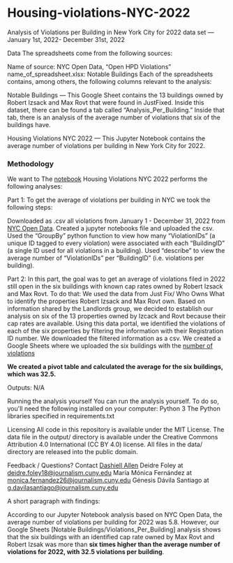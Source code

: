 # Housing-violations-NYC-2022
Analysis of Violations per Building in New York City for 2022 data set — January 1st, 2022- December 31st, 2022

Data
The spreadsheets come from the following sources:

Name of source: NYC Open Data, “Open HPD Violations”
name_of_spreadsheet.xlsx: Notable Buildings
Each of the spreadsheets contains, among others, the following columns relevant to the analysis:

Notable Buildings — This Google Sheet contains the 13 buildings owned by Robert Izsack and Max Rovt that were found in JustFixed. Inside this dataset, there can be found a tab called “Analysis_Per_Building.” Inside that tab, there is an analysis of the average number of violations that six of the buildings have. 

Housing Violations NYC 2022 — This Jupyter Notebook contains the average number of violations per building in New York City for 2022.

### Methodology
We want to
The [notebook](https://github.com/DashiellAllen/Housing-violations-NYC-2022/blob/main/housing-data/notebook/bad-landlords-nyc-2022.ipynb) Housing Violations NYC 2022 performs the following analyses:

Part 1: To get the average of violations per building in NYC we took the following steps:   

Downloaded as .csv all violations from January 1 - December 31, 2022 from [NYC Open Data](https://data.cityofnewyork.us/Housing-Development/Housing-Maintenance-Code-Violations/wvxf-dwi5).
Created a jupyter notebooks file and uploaded the csv. 
Used the “GroupBy” python function to view how many “ViolationIDs” (a unique ID tagged to every violation) were associated with each “BuildingID” (a single ID used for all violations in a building). 
Used “describe” to view the average number of “ViolationIDs” per “BuildingID” (i.e. violations per building). 

Part 2: In this part, the goal was to get an average of violations filed in 2022 still open in the six buildings with known cap rates owned by Robert Izsack and Max Rovt. To do that:
We used the data from Just Fix/ Who Owns What to identify the properties Robert Izsack and Max Rovt own. 
Based on information shared by the Landlords group, we decided to establish our analysis on six of the 13 properties owned by Izcack and Rovt because their cap rates are available.
Using this data portal, we identified the violations of each of the six properties by filtering the information with their Registration ID number.
We downloaded the filtered information as a csv. 
We created a Google Sheets where we uploaded the six buildings with the [number of violations](https://docs.google.com/spreadsheets/d/1R3GnWZu-pxQzwAZyzQDT2QXgcMLWn6BUGSIaeXcfBlY/edit#gid=695508715)

**We created a pivot table and calculated the average for the six buildings, which was 32.5.** 

Outputs: N/A

Running the analysis yourself
You can run the analysis yourself. To do so, you'll need the following installed on your computer:
Python 3
The Python libraries specified in requirements.txt

Licensing
All code in this repository is available under the MIT License. The data file in the output/ directory is available under the Creative Commons Attribution 4.0 International (CC BY 4.0) license. All files in the data/ directory are released into the public domain.

Feedback / Questions?
Contact 
[Dashiell Allen](dashiell.allen10@journalism.cuny.edu)
Deidre Foley at deidre.foley18@journalism.cuny.edu
María Mónica Fernández at monica.fernandez26@journalism.cuny.edu
Génesis Dávila Santiago at g.davilasantiago@journalism.cuny.edu


A short paragraph with findings:

According to our Jupyter Notebook analysis based on NYC Open Data, the average number of violations per building for 2022 was 5.8. However, our Google Sheets [Notable Buildings/Violations_Per_Building] analysis shows that the six buildings with an identified cap rate owned by Max Rovt and Robert Izsak was more than **six times higher than the average number of violations for 2022, with 32.5 violations per building**.



